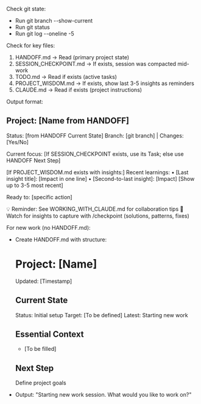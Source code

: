 Check git state:
- Run git branch --show-current
- Run git status  
- Run git log --oneline -5

Check for key files:
1. HANDOFF.md → Read (primary project state)
2. SESSION_CHECKPOINT.md → If exists, session was compacted mid-work
3. TODO.md → Read if exists (active tasks)
4. PROJECT_WISDOM.md → If exists, show last 3-5 insights as reminders
5. CLAUDE.md → Read if exists (project instructions)

Output format:

## Project: [Name from HANDOFF]
Status: [from HANDOFF Current State]
Branch: [git branch] | Changes: [Yes/No]

Current focus: [If SESSION_CHECKPOINT exists, use its Task; else use HANDOFF Next Step]

[If PROJECT_WISDOM.md exists with insights:]
Recent learnings:
• [Last insight title]: [Impact in one line]
• [Second-to-last insight]: [Impact]
[Show up to 3-5 most recent]

Ready to: [specific action]

💡 Reminder: See WORKING_WITH_CLAUDE.md for collaboration tips
💭 Watch for insights to capture with /checkpoint (solutions, patterns, fixes)

For new work (no HANDOFF.md):
- Create HANDOFF.md with structure:
  # Project: [Name]
  Updated: [Timestamp]
  
  ## Current State
  Status: Initial setup
  Target: [To be defined]
  Latest: Starting new work
  
  ## Essential Context
  - [To be filled]
  
  ## Next Step
  Define project goals

- Output: "Starting new work session. What would you like to work on?"